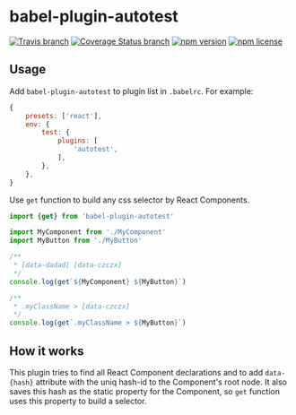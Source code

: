 # babel-plugin-autotest

[![Travis branch](https://img.shields.io/travis/lttb/babel-plugin-autotest/master.svg?style=flat)](https://travis-ci.org/lttb/babel-plugin-autotest)
[![Coverage Status branch](https://img.shields.io/coveralls/lttb/babel-plugin-autotest/master.svg?style=flat)](https://img.shields.io/coveralls/lttb/babel-plugin-autotest/master.svg?branch=master)
[![npm version](https://img.shields.io/npm/v/babel-plugin-autotest.svg?style=flat)](https://www.npmjs.com/package/babel-plugin-autotest)
[![npm license](https://img.shields.io/npm/l/babel-plugin-autotest.svg?style=flat)](https://www.npmjs.com/package/babel-plugin-autotest)

## Usage

Add `babel-plugin-autotest` to plugin list in `.babelrc`. For example:

```js
{
    presets: ['react'],
    env: {
        test: {
            plugins: [
                'autotest',
            ],
        },
    },
}
```

Use `get` function to build any css selector by React Components.

```jsx
import {get} from 'babel-plugin-autotest'

import MyComponent from './MyComponent'
import MyButton from './MyButton'

/**
 * [data-dadad] [data-czczx]
 */
console.log(get`${MyComponent} ${MyButton}`)

/**
 * .myClassName > [data-czczx]
 */
console.log(get`.myClassName > ${MyButton}`)
```

## How it works

This plugin tries to find all React Component declarations and to add `data-{hash}` attribute with the uniq hash-id to the Component's root node. It also saves this hash as the static property for the Component, so `get` function uses this property to build a selector.

